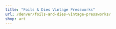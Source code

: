 ```yaml
---
title: "Foils & Dies Vintage Pressworks"
url: /denver/foils-and-dies-vintage-pressworks/
shop: art
---
```

